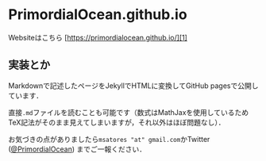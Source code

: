 # PrimordialOcean.github.io
Websiteはこちら
[https://primordialocean.github.io/][1]

[1]:https://primordialocean.github.io/

## 実装とか
Markdownで記述したページをJekyllでHTMLに変換してGitHub pagesで公開しています．

直接`.md`ファイルを読むことも可能です（数式はMathJaxを使用しているためTeX記法がそのまま見えてしまいますが，それ以外はほぼ問題なし）．

お気づきの点がありましたら`msatores "at" gmail.com`かTwitter ([@PrimordialOcean](https://twitter.com/PrimordialOcean)) までご一報ください．